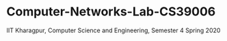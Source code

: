 # Computer-Networks-Lab-CS39006

IIT Kharagpur,
Computer Science and Engineering,
Semester 4
Spring 2020